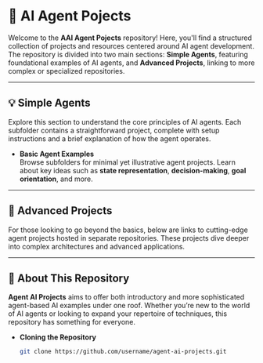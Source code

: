 # 🤖 AI Agent Pojects

Welcome to the **AAI Agent Pojects** repository! Here, you'll find a structured collection of projects and resources centered around AI agent development. The repository is divided into two main sections: **Simple Agents**, featuring foundational examples of AI agents, and **Advanced Projects**, linking to more complex or specialized repositories.

---

## 💡 Simple Agents

Explore this section to understand the core principles of AI agents. Each subfolder contains a straightforward project, complete with setup instructions and a brief explanation of how the agent operates.

- **Basic Agent Examples**  
  Browse subfolders for minimal yet illustrative agent projects. Learn about key ideas such as **state representation**, **decision-making**, **goal orientation**, and more.

---

## 🚀 Advanced Projects

For those looking to go beyond the basics, below are links to cutting-edge agent projects hosted in separate repositories. These projects dive deeper into complex architectures and advanced applications.



---

## 📄 About This Repository

**Agent AI Projects** aims to offer both introductory and more sophisticated agent-based AI examples under one roof. Whether you’re new to the world of AI agents or looking to expand your repertoire of techniques, this repository has something for everyone.

- **Cloning the Repository**  
  ```bash
  git clone https://github.com/username/agent-ai-projects.git
